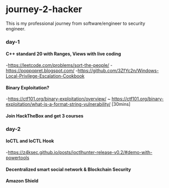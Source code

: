 # journey-2-hacker
This is my professional journey from software/engineer to security engineer.

### day-1
#### C++ standard 20 with Ranges, Views with live coding
  -https://leetcode.com/problems/sort-the-people/
  -https://poppopret.blogspot.com/
  -https://github.com/3ZfYc2n/Windows-Local-Privilege-Escalation-Cookbook
#### Binary Exploitation?
  -https://ctf101.org/binary-exploitation/overview/ ~ https://ctf101.org/binary-exploitation/what-is-a-format-string-vulnerability/ [30mins]
#### Join HackTheBox and get 3 courses

### day-2
#### IoCTL and IoCTL Hook
  -https://z4ksec.github.io/posts/ioctlhunter-release-v0.2/#demo-with-powertools
#### Decentralized smart social network & Blockchain Security
#### Amazon Shield
  
